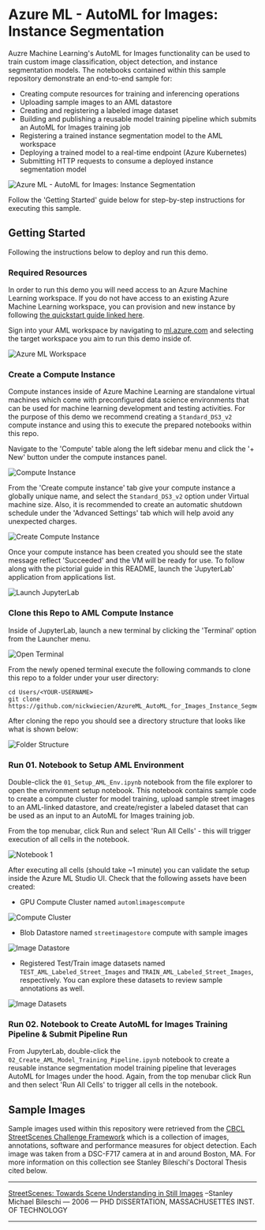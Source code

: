 # Azure ML - AutoML for Images: Instance Segmentation

Auzre Machine Learning's AutoML for Images functionality can be used to train custom image classification, object detection, and instance segmentation models. The notebooks contained within this sample repository demonstrate an end-to-end sample for: 

- Creating compute resources for training and inferencing operations
- Uploading sample images to an AML datastore 
- Creating and registering a labeled image dataset
- Building and publishing a reusable model training pipeline which submits an AutoML for Images training job
- Registering a trained instance segmentation model to the AML workspace
- Deploying a trained model to a real-time endpoint (Azure Kubernetes)
- Submitting HTTP requests to consume a deployed instance segmentation model 


![Azure ML - AutoML for Images: Instance Segmentation](img/01.png?raw=true "Azure ML - AutoML for Images: Instance Segmentation")

Follow the 'Getting Started' guide below for step-by-step instructions for executing this sample.

## Getting Started

Following the instructions below to deploy and run this demo.

### Required Resources

In order to run this demo you will need access to an Azure Machine Learning workspace. If you do not have access to an existing Azure Machine Learning workspace, you can provision and new instance by following [the quickstart guide linked here](https://docs.microsoft.com/en-us/azure/machine-learning/quickstart-create-resources).

Sign into your AML workspace by navigating to [ml.azure.com](https://ml.azure.com/) and selecting the target workspace you aim to run this demo inside of.

![Azure ML Workspace](img/02.png?raw=true "Azure ML Workspace")

### Create a Compute Instance

Compute instances inside of Azure Machine Learning are standalone virtual machines which come with preconfigured data science environments that can be used for machine learning development and testing activities. For the purpose of this demo we recommend creating a `Standard_DS3_v2` compute instance and using this to execute the prepared notebooks within this repo.

Navigate to the 'Compute' table along the left sidebar menu and click the '+ New' button under the compute instances panel.

![Compute Instance](img/03.png?raw=true "Compute Instance")

From the 'Create compute instance' tab give your compute instance a globally unique name, and select the `Standard_DS3_v2` option under Virtual machine size. Also, it is recommended to create an automatic shutdown schedule under the 'Advanced Settings' tab which will help avoid any unexpected charges.

![Create Compute Instance](img/04.png?raw=true "Create Compute Instance")

Once your compute instance has been created you should see the state message reflect 'Succeeded' and the VM will be ready for use. To follow along with the pictorial guide in this README, launch the 'JupyterLab' application from applications list.

![Launch JupyterLab](img/05.png?raw=true "Launch JupyterLab")

### Clone this Repo to AML Compute Instance

Inside of JupyterLab, launch a new terminal by clicking the 'Terminal' option from the Launcher menu.

![Open Terminal](img/06.png?raw=true "Open Terminal")

From the newly opened terminal execute the following commands to clone this repo to a folder under your user directory:

```
cd Users/<YOUR-USERNAME>
git clone https://github.com/nickwiecien/AzureML_AutoML_for_Images_Instance_Segmentation
```

After cloning the repo you should see a directory structure that looks like what is shown below:

![Folder Structure](img/07.png?raw=true "Folder Structure")

### Run 01. Notebook to Setup AML Environment

Double-click the `01_Setup_AML_Env.ipynb` notebook from the file explorer to open the environment setup notebook. This notebook contains sample code to create a compute cluster for model training, upload sample street images to an AML-linked datastore, and create/register a labeled dataset that can be used as an input to an AutoML for Images training job.

From the top menubar, click Run and select 'Run All Cells' - this will trigger execution of all cells in the notebook.

![Notebook 1](img/08.png?raw=true "Notebook 1")

After executing all cells (should take ~1 minute) you can validate the setup inside the Azure ML Studio UI. Check that the following assets have been created:

- GPU Compute Cluster named `automlimagescompute`

![Compute Cluster](img/09.png?raw=true "Compute Cluster")

- Blob Datastore named `streetimagestore` compute with sample images

![Image Datastore](img/10.png?raw=true "Image Datastore")

- Registered Test/Train image datasets named `TEST_AML_Labeled_Street_Images` and `TRAIN_AML_Labeled_Street_Images`, respectively. You can explore these datasets to review sample annotations as well.

![Image Datasets](img/11.png?raw=true "Image Datasets")

### Run 02. Notebook to Create AutoML for Images Training Pipeline & Submit Pipeline Run

From JupyterLab, double-click the `02_Create_AML_Model_Training_Pipeline.ipynb` notebook to create a reusable instance segmentation model training pipeline that leverages AutoML for Images under the hood. Again, from the top menubar click Run and then select 'Run All Cells' to trigger all cells in the notebook.


## Sample Images
Sample images used within this repository were retrieved from the [CBCL StreetScenes Challenge Framework](http://cbcl.mit.edu/software-datasets/streetscenes/) which is a collection of images, annotations, software and performance measures for object detection. Each image was taken from a DSC-F717 camera at in and around Boston, MA. For more information on this collection see Stanley Bileschi's Doctoral Thesis cited below.

-----

[StreetScenes: Towards Scene Understanding in Still Images](http://citeseerx.ist.psu.edu/viewdoc/summary;jsessionid=2CC628AB1C394A3FC44C9FC5EF111062?doi=10.1.1.72.3289) –Stanley Michael Bileschi — 2006 — PHD DISSERTATION, MASSACHUSETTES INST. OF TECHNOLOGY

-----
